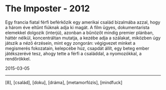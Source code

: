 # The Imposter - 2012

Egy francia fiatal férfi beférkőzik egy amerikai család bizalmába azzal, hogy a három éve eltűnt fiúknak adja ki magát. A film ügyes, dokumentarista elemekkel dolgozik (interjú), azonban a bűnözőt mindig premier plánban, háttér nélkül, koncentráltan mutatja, a kezébe adja a szálakat, miközben úgy játszik a néző érzésein, mint egy zongorán: végigvezet minket a megismerés fokozatain, kelepcébe húz, csapdát állít, egy beteg ember játékszerévé tesz, ahogy tette a férfi a családdal, a nyomozókkal, a rendőrökkel.

2015-03-05 

----

[8], [család], [doku], [dráma], [metamorfózis], [mindfuck]
